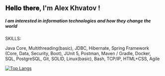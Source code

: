 ## 𝐇𝐞𝐥𝐥𝐨 𝐭𝐡𝐞𝐫𝐞, I'm Alex Khvatov !

##### I am interested in information technologies and how they change the world

SKILLS:

Java Core, Multithreading(basic), JDBC, Hibernate, Spring Framework (Core, Data, Security, Boot), JUnit 5, Postman, Maven / Gradle, Docker, SQL, PostgreSQL, Git, SOLID, Linux(basic), Bash, TCP/IP, HTML+CSS, Agile

[![Top Langs](https://github-readme-stats.vercel.app/api/top-langs/?username=alexandr-khvatov&layout=compact)](https://github.com/anuraghazra/github-readme-stats)
